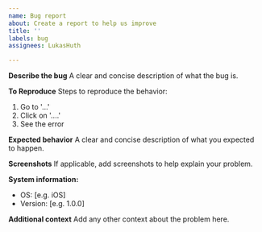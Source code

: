 ```yaml
---
name: Bug report
about: Create a report to help us improve
title: ''
labels: bug
assignees: LukasHuth

---
```


**Describe the bug**
A clear and concise description of what the bug is.

**To Reproduce**
Steps to reproduce the behavior:
1. Go to '...'
2. Click on '....'
3. See the error

**Expected behavior**
A clear and concise description of what you expected to happen.

**Screenshots**
If applicable, add screenshots to help explain your problem.

**System information:**
 - OS: [e.g. iOS]
 - Version: [e.g. 1.0.0]

**Additional context**
Add any other context about the problem here.
